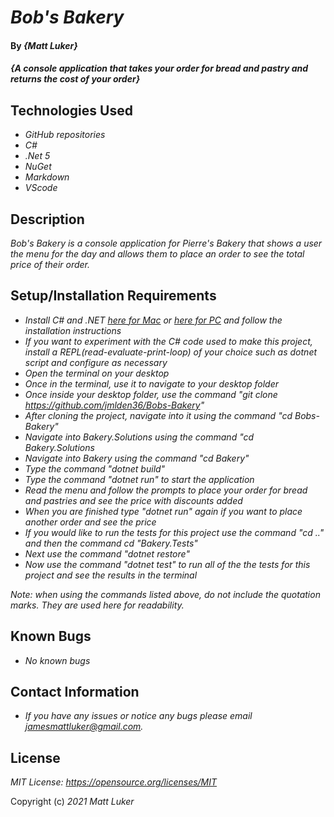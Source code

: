 # _Bob's Bakery_

#### By _**{Matt Luker}**_

#### _{A console application that takes your order for bread and pastry and returns the cost of your order}_

## Technologies Used

* _GitHub repositories_
* _C#_
* _.Net 5_
* _NuGet_
* _Markdown_
* _VScode_


## Description

_Bob's Bakery is a console application for Pierre's Bakery that shows a user the menu for the day and allows them to place an order to see the total price of their order._

## Setup/Installation Requirements

* _Install C# and .NET [here for Mac](https://dotnet.microsoft.com/en-us/download/dotnet/thank-you/sdk-5.0.401-macos-x64-installer)  or  [here for PC](https://dotnet.microsoft.com/en-us/download/dotnet/thank-you/sdk-5.0.401-windows-x64-installer) and follow the installation instructions_
* _If you want to experiment with the C# code used to make this project, install a REPL(read-evaluate-print-loop) of your choice such as dotnet script and configure as necessary_
* _Open the terminal on your desktop_
* _Once in the terminal, use it to navigate to your desktop folder_
* _Once inside your desktop folder, use the command "git clone https://github.com/jmlden36/Bobs-Bakery"_
* _After cloning the project, navigate into it using the command "cd Bobs-Bakery"_
* _Navigate into Bakery.Solutions using the command "cd Bakery.Solutions_
* _Navigate into Bakery using the command "cd Bakery"_
* _Type the command "dotnet build"_
* _Type the command "dotnet run" to start the application_
* _Read the menu and follow the prompts to place your order for bread and pastries and see the price with discounts added_
* _When you are finished type "dotnet run" again if you want to place another order and see the price_
* _If you would like to run the tests for this project use the command "cd .." and then the command cd "Bakery.Tests"_
* _Next use the command "dotnet restore"_
* _Now use the command "dotnet test" to run all of the the tests for this project and see the results in the terminal_


_Note: when using the commands listed above, do not include the quotation marks. They are used here for readability._

## Known Bugs

* _No known bugs_

## Contact Information

* _If you have any issues or notice any bugs please email [jamesmattluker@gmail.com](mailto:jamesmattluker@gmail.com)._

## License
_MIT License: https://opensource.org/licenses/MIT_

Copyright (c) _2021_ _Matt Luker_
